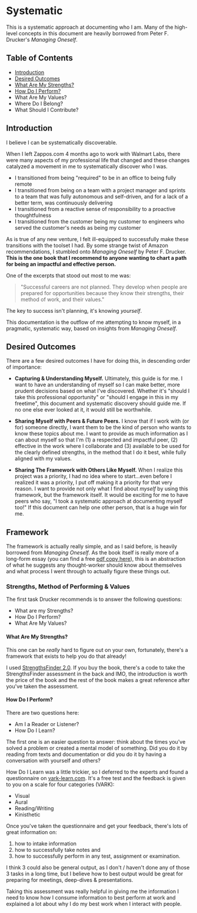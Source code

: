 # Systematic

This is a systematic approach at documenting who I am. Many of the high-level concepts in this document are heavily borrowed from Peter F. Drucker's _Managing Oneself_.

## Table of Contents

- [Introduction](#introduction)
- [Desired Outcomes](#desired-outcomes)
- [What Are My Strengths?](strengths.md)
- [How Do I Perform?](perform.md)
- What Are My Values?
- Where Do I Belong?
- What Should I Contribute?

## Introduction

I believe I can be systematically discoverable.

When I left Zappos.com 4 months ago to work with Walmart Labs, there were many aspects of my professional life that changed and these changes catalyzed a movement in me to systematically discover who I was.

- I transitioned from being "required" to be in an office to being fully remote
- I transitioned from being on a team with a project manager and sprints to a team that was fully autonomous and self-driven, and for a lack of a better term, was continuously delivering
- I transitioned from a reactive sense of responsibility to a proactive thoughtfulness
- I transitioned from the customer being my customer to engineers who served the customer's needs as being my customer

As is true of any new venture, I felt ill-equipped to successfully make these transitions with the toolset I had. By some strange twist of Amazon recommendations, I stumbled onto _Managing Oneself_ by Peter F. Drucker. **This is the one book that I recommend to anyone wanting to chart a path for being an impactful and effective person.**

One of the excerpts that stood out most to me was:

> "Successful careers are not planned. They develop when people are prepared for opportunities because they know their strengths, their method of work, and their values."

The key to success isn't planning, it's knowing _yourself_.

This documentation is the outflow of me attempting to know myself, in a pragmatic, systematic way, based on insights from _Managing Oneself_.

## Desired Outcomes

There are a few desired outcomes I have for doing this, in descending order of importance:

- **Capturing & Understanding Myself.** Ultimately, this guide is for me. I want to have an understanding of myself so I can make better, more prudent decisions based on what I've discovered. Whether it's "should I take this professional opportunity" or "should I engage in this in my freetime", this document and systematic discovery should guide me. If no one else ever looked at it, it would still be worthwhile.

- **Sharing Myself with Peers & Future Peers.** I know that if I work with (or for) someone directly, I want them to be the kind of person who wants to know these topics about me. I want to provide as much information as I can about myself so that I'm (1) a respected and impactful peer, (2) effective in the work where I collaborate and (3) available to be used for the clearly defined strengths, in the method that I do it best, while fully aligned with my values.

- **Sharing The Framework with Others Like Myself.** When I realize this project was a priority, I had no idea where to start...even before I realized it was a priority, I put off making it a priority for that very reason. I want to provide not only what I find about _myself_ by using this framework, but the framework itself. It would be exciting for me to have peers who say, "I took a systematic approach at documenting myself too!" If this document can help one other person, that is a huge win for me.

## Framework

The framework is actually really simple, and as I said before, is heavily borrowed from _Managing Oneself_. As the book itself is really more of a long-form essay (you can find a free [pdf copy here](http://www.usb.ac.za/Common/Pdfs/usb-career-center/articles/HBR%20Managing%20Oneself.pdf)), this is an abstraction of what he suggests any thought-worker should know about themselves and what process I went through to actually figure these things out.

### Strengths, Method of Performing & Values

The first task Drucker recommends is to answer the following questions:

- What are my Strengths?
- How Do I Perform?
- What Are My Values?

#### What Are My Strengths?

This one can be _really_ hard to figure out on your own, fortunately, there's a framework that exists to help you do that already!

I used [StrengthsFinder 2.0](http://strengths.gallup.com/110440/About-StrengthsFinder-20.aspx). If you buy the book, there's a code to take the StrengthsFinder assessment in the back and IMO, the introduction is worth the price of the book and the rest of the book makes a great reference after you've taken the assessment.

#### How Do I Perform?

There are two questions here:

- Am I a Reader or Listener?
- How Do I Learn?

The first one is an easier question to answer: think about the times you've solved a problem or created a mental model of something. Did you do it by reading from texts and documentation or did you do it by having a conversation with yourself and others?

How Do I Learn was a little trickier, so I deferred to the experts and found a questionnaire on [vark-learn.com](http://vark-learn.com/the-vark-questionnaire/). It's a free test and the feedback is given to you on a scale for four categories (VARK):

- Visual
- Aural
- Reading/Writing
- Kinisthetic

Once you've taken the questionnaire and get your feedback, there's lots of great information on:

1. how to intake information
2. how to successfully take notes and
3. how to successfully perform in any test, assignment or examination.

I think 3 could also be general output, as I don't / haven't done any of those 3 tasks in a long time, but I believe how to best output would be great for preparing for meetings, deep-dives & presentations.

Taking this assessment was really helpful in giving me the information I need to know how I consume information to best perform at work and explained a lot about why I do my best work when I interact with people.
